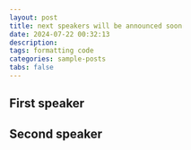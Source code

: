 ```yaml
---
layout: post
title: next speakers will be announced soon
date: 2024-07-22 00:32:13
description: 
tags: formatting code
categories: sample-posts
tabs: false
---
```



## First speaker



## Second speaker

